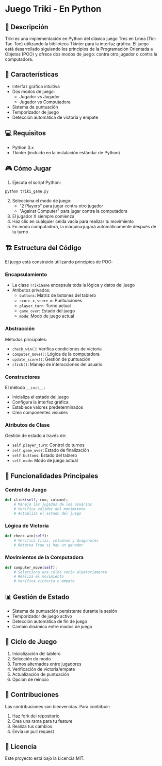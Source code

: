 # Juego Triki - En Python

## 📝 Descripción
Triki es una implementación en Python del clásico juego Tres en Línea (Tic-Tac-Toe) utilizando la biblioteca Tkinter para la interfaz gráfica. El juego está desarrollado siguiendo los principios de la Programación Orientada a Objetos (POO) y ofrece dos modos de juego: contra otro jugador o contra la computadora.

## 🚀 Características
- Interfaz gráfica intuitiva
- Dos modos de juego:
  - Jugador vs Jugador
  - Jugador vs Computadora
- Sistema de puntuación
- Temporizador de juego
- Detección automática de victoria y empate

## 💻 Requisitos
- Python 3.x
- Tkinter (incluido en la instalación estándar de Python)

## 🎮 Cómo Jugar
1. Ejecuta el script Python:
```bash
python triki_game.py
```
2. Selecciona el modo de juego:
   - "2 Players" para jugar contra otro jugador
   - "Against Computer" para jugar contra la computadora
3. El jugador X siempre comienza
4. Haz clic en cualquier celda vacía para realizar tu movimiento
5. En modo computadora, la máquina jugará automáticamente después de tu turno

## 🏗️ Estructura del Código
El juego está construido utilizando principios de POO:

### Encapsulamiento
- La clase `TrikiGame` encapsula toda la lógica y datos del juego
- Atributos privados:
  - `buttons`: Matriz de botones del tablero
  - `score_x`, `score_o`: Puntuaciones
  - `player_turn`: Turno actual
  - `game_over`: Estado del juego
  - `mode`: Modo de juego actual

### Abstracción
Métodos principales:
- `check_win()`: Verifica condiciones de victoria
- `computer_move()`: Lógica de la computadora
- `update_score()`: Gestión de puntuación
- `click()`: Manejo de interacciones del usuario

### Constructores
El método `__init__`:
- Inicializa el estado del juego
- Configura la interfaz gráfica
- Establece valores predeterminados
- Crea componentes visuales

### Atributos de Clase
Gestión de estado a través de:
- `self.player_turn`: Control de turnos
- `self.game_over`: Estado de finalización
- `self.buttons`: Estado del tablero
- `self.mode`: Modo de juego actual

## 🎯 Funcionalidades Principales

### Control de Juego
```python
def click(self, row, column):
    # Maneja las jugadas de los usuarios
    # Verifica validez del movimiento
    # Actualiza el estado del juego
```

### Lógica de Victoria
```python
def check_win(self):
    # Verifica filas, columnas y diagonales
    # Retorna True si hay un ganador
```

### Movimientos de la Computadora
```python
def computer_move(self):
    # Selecciona una celda vacía aleatoriamente
    # Realiza el movimiento
    # Verifica victoria o empate
```

## 📊 Gestión de Estado
- Sistema de puntuación persistente durante la sesión
- Temporizador de juego activo
- Detección automática de fin de juego
- Cambio dinámico entre modos de juego

## 🔄 Ciclo de Juego
1. Inicialización del tablero
2. Selección de modo
3. Turnos alternados entre jugadores
4. Verificación de victoria/empate
5. Actualización de puntuación
6. Opción de reinicio

## 🤝 Contribuciones
Las contribuciones son bienvenidas. Para contribuir:
1. Haz fork del repositorio
2. Crea una rama para tu feature
3. Realiza tus cambios
4. Envía un pull request

## 📄 Licencia
Este proyecto está bajo la Licencia MIT.
